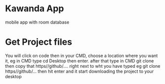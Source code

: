 # Kawanda App
mobile app with room database
# Get Project files
You will click on code then in your CMD, choose a location where you want it, eg in CMD type cd Desktop then enter. after that type in CMD git clone then copy that https//github/.... right next to wht you have typed eg git clone https//github/... then hit enter and it start downloading the project to your desktop
